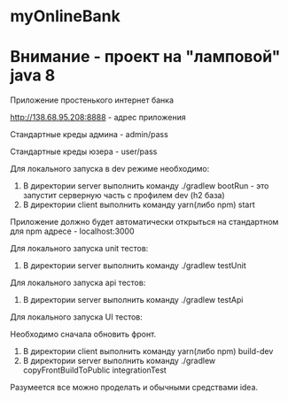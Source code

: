 # myOnlineBank

# Внимание - проект на "ламповой" java 8 

Приложение простенького интернет банка

http://138.68.95.208:8888 - адрес приложения

Стандартные креды админа - admin/pass

Стандартные креды юзера - user/pass

Для локального запуска в dev режиме необходимо:

1.  В директории server выполнить команду ./gradlew bootRun - это запустит серверную часть с профилем dev (h2 база)
2.  В директории client выполнить команду yarn(либо npm) start

Приложение должно будет автоматически открыться на стандартном для npm адресе - localhost:3000

Для локального запуска unit тестов:

1.  В директории server выполнить команду ./gradlew testUnit

Для локального запуска api тестов:

1.  В директории server выполнить команду ./gradlew testApi

Для локального запуска UI тестов:

Необходимо сначала обновить фронт.

1.  В директории client выполнить команду yarn(либо npm) build-dev
2.  В директории server выполнить команду ./gradlew copyFrontBuildToPublic integrationTest

Разумеется все можно проделать и обычными средствами idea.
